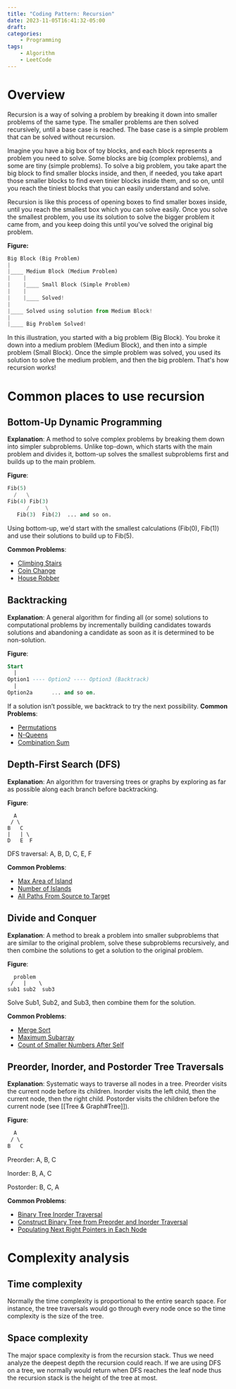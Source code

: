 ```yaml
---
title: "Coding Pattern: Recursion"
date: 2023-11-05T16:41:32-05:00
draft: 
categories: 
    - Programming
tags: 
    - Algorithm
    - LeetCode
---
```

# Overview

Recursion is a way of solving a problem by breaking it down into smaller problems of the same type. The smaller problems are then solved recursively, until a base case is reached. The base case is a simple problem that can be solved without recursion.

Imagine you have a big box of toy blocks, and each block represents a problem you need to solve. Some blocks are big (complex problems), and some are tiny (simple problems). To solve a big problem, you take apart the big block to find smaller blocks inside, and then, if needed, you take apart those smaller blocks to find even tinier blocks inside them, and so on, until you reach the tiniest blocks that you can easily understand and solve.

Recursion is like this process of opening boxes to find smaller boxes inside, until you reach the smallest box which you can solve easily. Once you solve the smallest problem, you use its solution to solve the bigger problem it came from, and you keep doing this until you've solved the original big problem.

**Figure:**

```python
Big Block (Big Problem)
|
|____ Medium Block (Medium Problem)
|    |
|    |____ Small Block (Simple Problem)
|    |
|    |____ Solved!
|
|____ Solved using solution from Medium Block!
|
|____ Big Problem Solved!

```

In this illustration, you started with a big problem (Big Block). You broke it down into a medium problem (Medium Block), and then into a simple problem (Small Block). Once the simple problem was solved, you used its solution to solve the medium problem, and then the big problem. That's how recursion works!

# Common places to use recursion

## Bottom-Up Dynamic Programming

**Explanation**: A method to solve complex problems by breaking them down into simpler subproblems. Unlike top-down, which starts with the main problem and divides it, bottom-up solves the smallest subproblems first and builds up to the main problem.

**Figure**:

```python
Fib(5)
  /   \
Fib(4) Fib(3)
      /     \
   Fib(3)  Fib(2)  ... and so on.
```

Using bottom-up, we'd start with the smallest calculations (Fib(0), Fib(1)) and use their solutions to build up to Fib(5).

**Common Problems**:
  - [Climbing Stairs](https://leetcode.com/problems/climbing-stairs/)
  - [Coin Change](https://leetcode.com/problems/coin-change/)
  - [House Robber](https://leetcode.com/problems/house-robber/)

## Backtracking

**Explanation**: A general algorithm for finding all (or some) solutions to computational problems by incrementally building candidates towards solutions and abandoning a candidate as soon as it is determined to be non-solution.

**Figure**:

```sql
Start
  |
Option1 ---- Option2 ---- Option3 (Backtrack)
  |   
Option2a      ... and so on.
```

If a solution isn’t possible, we backtrack to try the next possibility.
**Common Problems**:

- [Permutations](https://leetcode.com/problems/permutations/)
- [N-Queens](https://leetcode.com/problems/n-queens/)
- [Combination Sum](https://leetcode.com/problems/combination-sum/)

## Depth-First Search (DFS)

   **Explanation**: An algorithm for traversing trees or graphs by exploring as far as possible along each branch before backtracking.

   **Figure**:

   ```mathmatica
     A
    / \
   B   C
   |   | \
   D   E  F

   ```

   DFS traversal: A, B, D, C, E, F

   **Common Problems**:

   - [Max Area of Island](https://leetcode.com/problems/max-area-of-island/)
   - [Number of Islands](https://leetcode.com/problems/number-of-islands/)
   - [All Paths From Source to Target](https://leetcode.com/problems/all-paths-from-source-to-target/)

## Divide and Conquer

   **Explanation**: A method to break a problem into smaller subproblems that are similar to the original problem, solve these subproblems recursively, and then combine the solutions to get a solution to the original problem.

   **Figure**:

   ```
     problem
    /   |    \
   sub1 sub2  sub3
   ```

   Solve Sub1, Sub2, and Sub3, then combine them for the solution.

   **Common Problems**:

   - [Merge Sort](https://leetcode.com/problems/sort-an-array/)
   - [Maximum Subarray](https://leetcode.com/problems/maximum-subarray/)
   - [Count of Smaller Numbers After Self](https://leetcode.com/problems/count-of-smaller-numbers-after-self/)

## Preorder, Inorder, and Postorder Tree Traversals

   **Explanation**: Systematic ways to traverse all nodes in a tree. Preorder visits the current node before its children. Inorder visits the left child, then the current node, then the right child. Postorder visits the children before the current node (see [[Tree & Graph#Tree]]).

   **Figure**:

   ```css
     A
    / \
   B   C
   ```

   Preorder: A, B, C

   Inorder: B, A, C

   Postorder: B, C, A

   **Common Problems**:

   - [Binary Tree Inorder Traversal](https://leetcode.com/problems/binary-tree-inorder-traversal/)
   - [Construct Binary Tree from Preorder and Inorder Traversal](https://leetcode.com/problems/construct-binary-tree-from-preorder-and-inorder-traversal/)
   - [Populating Next Right Pointers in Each Node](https://leetcode.com/problems/populating-next-right-pointers-in-each-node/)

# Complexity analysis

## Time complexity

Normally the time complexity is proportional to the entire search space. For instance, the tree traversals would go through every node once so the time complexity is the size of the tree.

## Space complexity

The major space complexity is from the recursion stack. Thus we need analyze the deepest depth the recursion could reach. If we are using DFS on a tree, we normally would return when DFS reaches the leaf node thus the recursion stack is the height of the tree at most.
